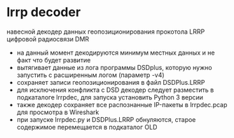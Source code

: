 #   lrrp decoder  

навесной декодер данных геопозиционирования прокотола LRRP цифровой радиосвязи DMR

- на данный момент декодируются минимум местных данных и не факт что будет развитие
- вытягивает данные из лога программы DSDplus, которую нужно запустить с расширенным логом (параметр -v4)
- сохраняет записи геопозиционирования в файл DSDPlus.LRRP
- для исключения конфликта с DSD декодер следует разместить в подкаталоге lrrpdec, для запуска установить Python 3 версии
- также декодер сохраняет все распознанные IP-пакеты в lrrpdec.pcap для просмотра в Wireshark
- при запуске lrrpdec.py и DSDPlus.LRRP обнуляются, старое содержимое перемещается в подкаталог OLD

    

 